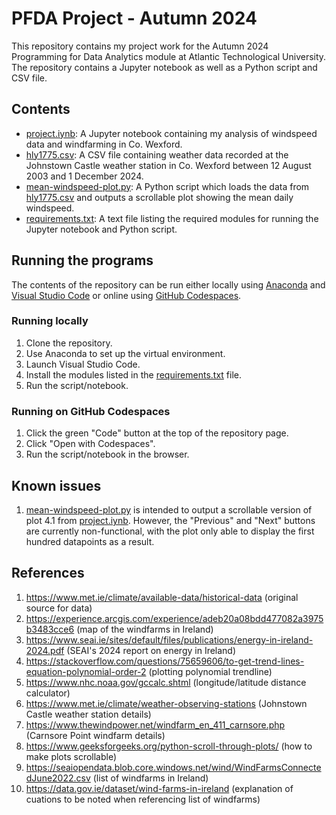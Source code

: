 # PFDA Project - Autumn 2024

This repository contains my project work for the Autumn 2024 Programming for Data Analytics module at Atlantic Technological University. The repository contains a Jupyter notebook as well as a Python script and CSV file.

## Contents

- [project.iynb](project.ipynb): A Jupyter notebook containing my analysis of windspeed data and windfarming in Co. Wexford.
- [hly1775.csv](hly1775.csv): A CSV file containing weather data recorded at the Johnstown Castle weather station in Co. Wexford between 12 August 2003 and 1 December 2024.
- [mean-windspeed-plot.py](mean-windspeed-plot.py): A Python script which loads the data from [hly1775.csv](hly1775.csv) and outputs a scrollable plot showing the mean daily windspeed.
- [requirements.txt](requirements.txt): A text file listing the required modules for running the Jupyter notebook and Python script.


## Running the programs

The contents of the repository can be run either locally using [Anaconda](https://www.anaconda.com/download) and [Visual Studio Code](https://code.visualstudio.com/) or online using [GitHub Codespaces](https://github.com/features/codespaces). 

### Running locally

1. Clone the repository.
1. Use Anaconda to set up the virtual environment.
1. Launch Visual Studio Code.
1. Install the modules listed in the [requirements.txt](requirements.txt) file.
1. Run the script/notebook.

### Running on GitHub Codespaces
1. Click the green "Code" button at the top of the repository page.
1. Click "Open with Codespaces".
1. Run the script/notebook in the browser.

## Known issues
1. [mean-windspeed-plot.py](mean-windspeed-plot.py) is intended to output a scrollable version of plot 4.1 from [project.iynb](project.ipynb). However, the "Previous" and "Next" buttons are currently non-functional, with the plot only able to display the first hundred datapoints as a result.

## References
1. https://www.met.ie/climate/available-data/historical-data (original source for data)
1. https://experience.arcgis.com/experience/adeb20a08bdd477082a3975b3483cce6 (map of the windfarms in Ireland)
1. https://www.seai.ie/sites/default/files/publications/energy-in-ireland-2024.pdf (SEAI's 2024 report on energy in Ireland)
1. https://stackoverflow.com/questions/75659606/to-get-trend-lines-equation-polynomial-order-2 (plotting polynomial trendline)
1. https://www.nhc.noaa.gov/gccalc.shtml (longitude/latitude distance calculator)
1. https://www.met.ie/climate/weather-observing-stations (Johnstown Castle weather station details)
1. https://www.thewindpower.net/windfarm_en_411_carnsore.php (Carnsore Point windfarm details)
1. https://www.geeksforgeeks.org/python-scroll-through-plots/ (how to make plots scrollable)
1. https://seaiopendata.blob.core.windows.net/wind/WindFarmsConnectedJune2022.csv (list of windfarms in Ireland)
1. https://data.gov.ie/dataset/wind-farms-in-ireland (explanation of cuations to be noted when referencing list of windfarms)